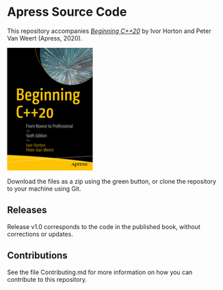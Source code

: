 # Apress Source Code

This repository accompanies [*Beginning C++20*](https://www.apress.com/9781484258835) by Ivor Horton and Peter Van Weert (Apress, 2020).

[comment]: #cover
![Cover image](9781484258835.jpg)

Download the files as a zip using the green button, or clone the repository to your machine using Git.

## Releases

Release v1.0 corresponds to the code in the published book, without corrections or updates.

## Contributions

See the file Contributing.md for more information on how you can contribute to this repository.